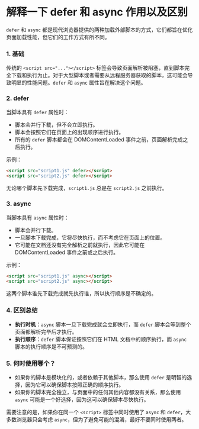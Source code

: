 # 解释一下 defer 和 async 作用以及区别

`defer` 和 `async` 都是现代浏览器提供的两种加载外部脚本的方式，它们都旨在优化页面加载性能，但它们的工作方式有所不同。

### 1. 基础

传统的 `<script src="..."></script>` 标签会导致页面解析被阻塞，直到脚本完全下载和执行为止。对于大型脚本或者需要从远程服务器获取的脚本，这可能会导致明显的性能问题。`defer` 和 `async` 属性旨在解决这个问题。

### 2. defer

当脚本具有 `defer` 属性时：
- 脚本会并行下载，但不会立即执行。
- 脚本会按照它们在页面上的出现顺序进行执行。
- 所有的 `defer` 脚本都会在 DOMContentLoaded 事件之前，页面解析完成之后执行。

示例：
```html
<script src="script1.js" defer></script>
<script src="script2.js" defer></script>
```
无论哪个脚本先下载完成，`script1.js` 总是在 `script2.js` 之前执行。

### 3. async

当脚本具有 `async` 属性时：
- 脚本会并行下载。
- 一旦脚本下载完成，它将尽快执行，而不考虑它在页面上的位置。
- 它可能在文档还没有完全解析之前就执行，因此它可能在 DOMContentLoaded 事件之前或之后执行。

示例：
```html
<script src="script1.js" async></script>
<script src="script2.js" async></script>
```
这两个脚本谁先下载完成就先执行谁，所以执行顺序是不确定的。

### 4. 区别总结

- **执行时机**：`async` 脚本一旦下载完成就会立即执行，而 `defer` 脚本会等到整个页面都解析完毕后才执行。
- **执行顺序**：`defer` 脚本保证按照它们在 HTML 文档中的顺序执行，而 `async` 脚本的执行顺序是不可预测的。
  
### 5. 何时使用哪个？

- 如果你的脚本是模块化的，或者依赖于其他脚本，那么使用 `defer` 是明智的选择，因为它可以确保脚本按照正确的顺序执行。
- 如果你的脚本完全独立，与页面中的任何其他内容都没有关系，那么使用 `async` 可能是一个好选择，因为这可以确保脚本尽快执行。
  
需要注意的是，如果你在同一个 `<script>` 标签中同时使用了 `async` 和 `defer`，大多数浏览器只会考虑 `async`，但为了避免可能的混淆，最好不要同时使用两者。